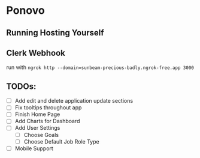 # Ponovo

## Running Hosting Yourself

## Clerk Webhook

run with `ngrok http --domain=sunbeam-precious-badly.ngrok-free.app 3000`

## TODOs:

- [ ] Add edit and delete application update sections
- [ ] Fix tooltips throughout app
- [ ] Finish Home Page
- [ ] Add Charts for Dashboard
- [ ] Add User Settings
  - [ ] Choose Goals
  - [ ] Choose Default Job Role Type
- [ ] Mobile Support
